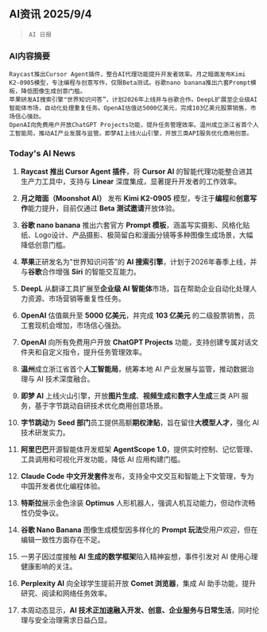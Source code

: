 ## AI资讯 2025/9/4

>  `AI 日报` 



### **AI内容摘要**

```
Raycast推出Cursor Agent插件，整合AI代理功能提升开发者效率。月之暗面发布Kimi K2-0905模型，专注编程与创意写作，仅限Beta测试。谷歌nano banana推出六套Prompt模板，降低图像生成创意门槛。
苹果研发AI搜索引擎"世界知识问答”，计划2026年上线并与谷歌合作。DeepL扩展至企业级AI智能体市场，自动化处理重复任务。OpenAI估值达5000亿美元，完成103亿美元股票销售，市场信心强劲。
OpenAI向免费用户开放ChatGPT Projects功能，提升任务管理效率。温州成立浙江省首个人工智能局，推动AI产业发展与监管。即梦AI上线火山引擎，开放三类API服务优化商用创意。
```



### **Today's AI News**

1. **Raycast 推出 Cursor Agent 插件**，将 **Cursor AI** 的智能代理功能整合进其生产力工具中，支持与 **Linear** 深度集成，显著提升开发者的工作效率。

2. **月之暗面（Moonshot AI）** 发布 **Kimi K2-0905** 模型，专注于**编程**和**创意写作**能力提升，目前仅通过 **Beta 测试邀请**开放体验。

3. **谷歌 nano banana** 推出六套官方 **Prompt 模板**，涵盖写实摄影、风格化贴纸、Logo设计、产品摄影、极简留白和漫画分镜等多种图像生成场景，大幅降低创意门槛。

4. **苹果**正研发名为"世界知识问答”的 **AI 搜索引擎**，计划于2026年春季上线，并与**谷歌**合作增强 **Siri** 的智能交互能力。

5. **DeepL** 从翻译工具扩展至**企业级 AI 智能体**市场，旨在帮助企业自动化处理人力资源、市场营销等重复性任务。

6. **OpenAI** 估值飙升至 **5000 亿美元**，并完成 **103 亿美元** 的二级股票销售，员工套现机会增加，市场信心强劲。

7. **OpenAI** 向所有免费用户开放 **ChatGPT Projects** 功能，支持创建专属对话文件夹和自定义指令，提升任务管理效率。

8. **温州**成立浙江省首个**人工智能局**，统筹本地 AI 产业发展与监管，推动数据治理与 AI 技术深度融合。

9. **即梦 AI** 上线火山引擎，开放**图片生成**、**视频生成**和**数字人生成**三类 API 服务，基于字节跳动自研技术优化商用创意场景。

10. **字节跳动**为 **Seed 部门**员工提供高额**期权津贴**，旨在留住**大模型人才**，强化 AI 技术研发实力。

11. **阿里巴巴**开源智能体开发框架 **AgentScope 1.0**，提供实时控制、记忆管理、工具调用和可视化开发功能，降低 AI 应用构建门槛。

12. **Claude Code 中文开发套件**发布，支持全中文交互和智能上下文管理，专为中国开发者优化编程体验。

13. **特斯拉**展示金色涂装 **Optimus** 人形机器人，强调人机互动能力，但动作流畅性仍受争议。

14. **谷歌 Nano Banana** 图像生成模型因多样化的 **Prompt 玩法**受用户欢迎，但在编辑一致性方面存在不足。

15. 一男子因过度接触 **AI 生成的数学框架**陷入精神妄想，事件引发对 AI 使用心理健康影响的关注。

16. **Perplexity AI** 向全球学生提前开放 **Comet 浏览器**，集成 AI 助手功能，提升研究、阅读和网络任务效率。

17. 本周动态显示，**AI 技术正加速融入开发、创意、企业服务与日常生活**，同时伦理与安全治理需求日益凸显。